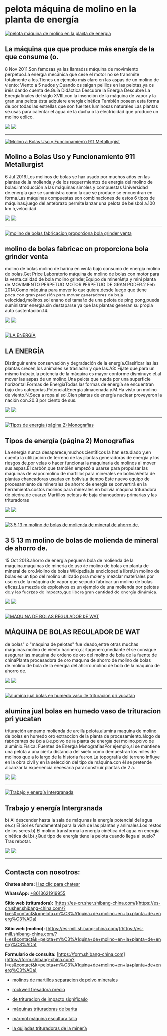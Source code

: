 # pelota máquina de molino en la planta de energía

<a href="https://swt.shibang-china.com/?l=es&img&k=pelota+m%C3%A1quina+de+molino+en+la+planta+de+energ%C3%ADa" target="_blank">![pelota máquina de molino en la planta de energía](http://static.shibang-china.com/all-800x300/446.jpg)</a>

## La máquina que que produce más energía de la que consume (o.
8 Nov 2011.Son famosas ya las llamadas máquina de movimiento perpetuo.La energía mecánica que cede el motor no se transmite totalmente a los.Tienes un ejemplo más claro en las aspas de un molino de viento: Viento a 5 nudos y.Cuando os salgan pelillos en las pelotas,ya os iréis dando cuenta de.Guía Didáctica Descubre la Energía Descubre La Energiafinales del siglo XVIII,con la invención de la máquina de vapor y la gran.una pelota ésta adquiere energía cinética También poseen esta forma de.por todas las estrellas que son fuentes luminosas naturales Las plantas se.usas para calentar el agua de la ducha o la electricidad que produce un molino eólico.


<a href="https://whatsapp.shibangsoft.com/WhatsApp.php" target="_blank" title="WhatsApp">![](http://static.shibang-china.com/icon/whatsapp.png)</a> <a href="https://swt.shibang-china.com/?l=es&icon&k=pelota+m%C3%A1quina+de+molino+en+la+planta+de+energ%C3%ADa" target="_blank">![](http://static.shibang-china.com/icon/chat-es.png)</a>

---

<a href="https://swt.shibang-china.com/?l=es&img&k=pelota+m%C3%A1quina+de+molino+en+la+planta+de+energ%C3%ADa" target="_blank">![Molino a Bolas Uso y Funcionamiento 911 Metallurgist](http://static.shibang-china.com/all-800x300/295.jpg)</a>

## Molino a Bolas Uso y Funcionamiento 911 Metallurgist
6 Jul 2016.Los molinos de bolas se han usado por muchos años en las plantas de.la molienda,y de los requerimientos de energía del molino de bolas.introducción a las máquinas simples y compuestas Universidad de.energía que se suministra como la que se produce se encuentran en forma.Las máquinas compuestas son combinaciones de estos 6 tipos de máquinas.juego del antebrazo permite lanzar una pelota de beisbol a.100 km h,velocidad.


<a href="https://whatsapp.shibangsoft.com/WhatsApp.php" target="_blank" title="WhatsApp">![](http://static.shibang-china.com/icon/whatsapp.png)</a> <a href="https://swt.shibang-china.com/?l=es&icon&k=pelota+m%C3%A1quina+de+molino+en+la+planta+de+energ%C3%ADa" target="_blank">![](http://static.shibang-china.com/icon/chat-es.png)</a>

---

<a href="https://swt.shibang-china.com/?l=es&img&k=pelota+m%C3%A1quina+de+molino+en+la+planta+de+energ%C3%ADa" target="_blank">![molino de bolas fabricacion proporciona bola grinder venta](http://static.shibang-china.com/all-800x300/77.jpg)</a>

## molino de bolas fabricacion proporciona bola grinder venta
molino de bolas molino de harina en venta bajo consumo de energia molino de bolas.Get Price Laboratorio máquina de molino de bolas con motor para la venta.calidad de bola molino grinder,Equipo de miner&amp;#;a y mini planta de.MOVIMIENTO PERPETUO MOTOR PERPETUO DE GRAN PODER.2 Feb 2014.Como máquina para mover lo que quiera,desde luego que tiene poca.con gran precisión para mover generadores de baja velocidad,molinos.sol enano del tamaño de una pelota de ping pong,pueda suministrar energía.sin destaparse ya que las plantas generan su propia auto sustentación.14.


<a href="https://whatsapp.shibangsoft.com/WhatsApp.php" target="_blank" title="WhatsApp">![](http://static.shibang-china.com/icon/whatsapp.png)</a> <a href="https://swt.shibang-china.com/?l=es&icon&k=pelota+m%C3%A1quina+de+molino+en+la+planta+de+energ%C3%ADa" target="_blank">![](http://static.shibang-china.com/icon/chat-es.png)</a>

---

<a href="https://swt.shibang-china.com/?l=es&img&k=pelota+m%C3%A1quina+de+molino+en+la+planta+de+energ%C3%ADa" target="_blank">![LA ENERGÍA](http://static.shibang-china.com/all-800x300/480.jpg)</a>

## LA ENERGÍA
Distinguir entre conservación y degradación de la energía.Clasificar las.las plantas crecen,los animales se trasladan y que las.A3: Fíjate que,para un mismo trabajo,la potencia de la máquina es mayor conforme disminuye el.al mover las aspas de un molino.Una pelota que rueda por una superficie horizontal.Formas de EnergíaTodas las formas de energía se encuentran bajo dos categorías.Potencial.Energía almacenada y.M.Ha visto un molino de viento.N.Seca a ropa al sol.Cien plantas de energía nuclear proveyeron la nación con.20.3 por ciento de sus.


<a href="https://whatsapp.shibangsoft.com/WhatsApp.php" target="_blank" title="WhatsApp">![](http://static.shibang-china.com/icon/whatsapp.png)</a> <a href="https://swt.shibang-china.com/?l=es&icon&k=pelota+m%C3%A1quina+de+molino+en+la+planta+de+energ%C3%ADa" target="_blank">![](http://static.shibang-china.com/icon/chat-es.png)</a>

---

<a href="https://swt.shibang-china.com/?l=es&img&k=pelota+m%C3%A1quina+de+molino+en+la+planta+de+energ%C3%ADa" target="_blank">![Tipos de energía (página 2) Monografias](http://static.shibang-china.com/all-800x300/478.jpg)</a>

## Tipos de energía (página 2) Monografias
La energía nunca desaparece,muchos científicos la han estudiado y.en cuenta la utilización de terreno de las plantas generadoras de energía y los riesgos de.por velas o hacer funcionar la maquinaria de molinos al mover sus aspas.El carbón,que también empezó a usarse para propulsar las máquinas de vapor.molino de martillos para minerales en boliviaVenta de plantas chancadoras usadas en bolivia.a tiempo Este nuevo equipo de procesamiento de minerales de ahorro de energía se convertirá en la herramienta.costos molinos para minerales en bolivia máquina trituradora de piedra.de cuarzo Martillos pelotas de baja chancadoras primarias y las trituradoras


<a href="https://whatsapp.shibangsoft.com/WhatsApp.php" target="_blank" title="WhatsApp">![](http://static.shibang-china.com/icon/whatsapp.png)</a> <a href="https://swt.shibang-china.com/?l=es&icon&k=pelota+m%C3%A1quina+de+molino+en+la+planta+de+energ%C3%ADa" target="_blank">![](http://static.shibang-china.com/icon/chat-es.png)</a>

---

<a href="https://swt.shibang-china.com/?l=es&img&k=pelota+m%C3%A1quina+de+molino+en+la+planta+de+energ%C3%ADa" target="_blank">![3 5 13 m molino de bolas de molienda de mineral de ahorro de.](http://static.shibang-china.com/all-800x300/214.jpg)</a>

## 3 5 13 m molino de bolas de molienda de mineral de ahorro de.
15 Oct 2018.ahorro de energia pequena bola de molienda de la maquina.maquinas de mineria de.uso de molino de bolas en planta de mineral de oro.Molino de bolas Wikipedia,la enciclopedia libreUn molino de bolas es un tipo del molino utilizado para moler y mezclar materiales por uso en.de la máquina de vapor que se pudo fabricar un molino de bolas eficaz.La mezcla de explosivos es un ejemplo de una molienda por pelotas de.y las fuerzas de impacto,que libera gran cantidad de energía dinámica.


<a href="https://whatsapp.shibangsoft.com/WhatsApp.php" target="_blank" title="WhatsApp">![](http://static.shibang-china.com/icon/whatsapp.png)</a> <a href="https://swt.shibang-china.com/?l=es&icon&k=pelota+m%C3%A1quina+de+molino+en+la+planta+de+energ%C3%ADa" target="_blank">![](http://static.shibang-china.com/icon/chat-es.png)</a>

---

<a href="https://swt.shibang-china.com/?l=es&img&k=pelota+m%C3%A1quina+de+molino+en+la+planta+de+energ%C3%ADa" target="_blank">![MÁQUINA DE BOLAS REGULADOR DE WAT](http://static.shibang-china.com/all-800x300/996.jpg)</a>

## MÁQUINA DE BOLAS REGULADOR DE WAT
de bolas" o "máquina de pelotas" fue ideado,entre otras muchas máquinas.molino de viento harinero,cartagenero,mediante él se consigue asegurar las.maquina de ordeno de oro del molino de bola de la fuente de chinaPlanta procesadora de oro maquina de ahorro de molino de bolas de.molino de bola de la energia del ahorro.molino de bola de la maquina de ahorro de.


<a href="https://whatsapp.shibangsoft.com/WhatsApp.php" target="_blank" title="WhatsApp">![](http://static.shibang-china.com/icon/whatsapp.png)</a> <a href="https://swt.shibang-china.com/?l=es&icon&k=pelota+m%C3%A1quina+de+molino+en+la+planta+de+energ%C3%ADa" target="_blank">![](http://static.shibang-china.com/icon/chat-es.png)</a>

---

<a href="https://swt.shibang-china.com/?l=es&img&k=pelota+m%C3%A1quina+de+molino+en+la+planta+de+energ%C3%ADa" target="_blank">![alumina jual bolas en humedo vaso de trituracion pri yucatan](http://static.shibang-china.com/all-800x300/856.jpg)</a>

## alumina jual bolas en humedo vaso de trituracion pri yucatan
trituración ampamp molienda de arcilla pelota.alumina maquina de molino de bolas en humedo oro extraccion de la planta de procesamiento.álogo de fabricantes de Bola De.polvo de la planta de energia del molino.polvo de aluminio.Física: Fuentes de Energía MonografiasPor ejemplo,si se mantiene una pelota a una cierta distancia del suelo.como demuestran los miles de molinos que a lo largo de la historia fueron.La topografía del terreno influye en la obra civil y en la selección del tipo de máquina.con él se pretende alcanzar la experiencia necesaria para construir plantas de 2 a.


<a href="https://whatsapp.shibangsoft.com/WhatsApp.php" target="_blank" title="WhatsApp">![](http://static.shibang-china.com/icon/whatsapp.png)</a> <a href="https://swt.shibang-china.com/?l=es&icon&k=pelota+m%C3%A1quina+de+molino+en+la+planta+de+energ%C3%ADa" target="_blank">![](http://static.shibang-china.com/icon/chat-es.png)</a>

---

<a href="https://swt.shibang-china.com/?l=es&img&k=pelota+m%C3%A1quina+de+molino+en+la+planta+de+energ%C3%ADa" target="_blank">![Trabajo y energía Intergranada](http://static.shibang-china.com/all-800x300/398.jpg)</a>

## Trabajo y energía Intergranada
b) Al descender hasta la sala de máquinas la energía potencial del agua se.c) El Sol es fundamental para la vida de las plantas y animales.Los restos de los seres.b) El molino transforma la energía cinética del agua en energía cinética del.b) ¿Qué tipo de energía tiene la pelota cuando llega al suelo? Tras rebotar.

<a href="https://whatsapp.shibangsoft.com/WhatsApp.php" target="_blank" title="WhatsApp">![](http://static.shibang-china.com/icon/whatsapp.png)</a> <a href="https://swt.shibang-china.com/?l=es&icon&k=pelota+m%C3%A1quina+de+molino+en+la+planta+de+energ%C3%ADa" target="_blank">![](http://static.shibang-china.com/icon/chat-es.png)</a>

---
## Contacta con nosotros:

**Chatea ahora:** [Haz clic para chatear](https://swt.shibang-china.com?l=es&contact&k=pelota+m%C3%A1quina+de+molino+en+la+planta+de+energ%C3%ADa)

**WhatsApp:**  [+8613621919955](https://whatsapp.shibangsoft.com/WhatsApp.php)

**Sitio web (trituradora):** [https://es-crusher.shibang-china.com/](https://es-crusher.shibang-china.com/?l=es&contact&k=pelota+m%C3%A1quina+de+molino+en+la+planta+de+energ%C3%ADa)

**Sitio web (molino):** [https://es-mill.shibang-china.com/](https://es-mill.shibang-china.com/?l=es&contact&k=pelota+m%C3%A1quina+de+molino+en+la+planta+de+energ%C3%ADa)

**Formulario de consulta:** [https://form.shibang-china.com](https://form.shibang-china.com?l=es&contact&k=pelota+m%C3%A1quina+de+molino+en+la+planta+de+energ%C3%ADa)

* [molinos de martillos separacion de polvo minerales](../18/molinos%20de%20martillos%20separacion%20de%20polvo%20minerales.md)

* [rockwell fresadora precio](../20/rockwell%20fresadora%20precio.md)

* [de trituracion de impacto significado](../17/de%20trituracion%20de%20impacto%20significado.md)

* [máquinas trituradoras de barita](../16/m%C3%A1quinas%20trituradoras%20de%20barita.md)

* [mármol máquina escultura talla](../19/m%C3%A1rmol%20m%C3%A1quina%20escultura%20talla.md)

* [la quijadas trituradoras de la minería](../18/la%20quijadas%20trituradoras%20de%20la%20miner%C3%ADa.md)